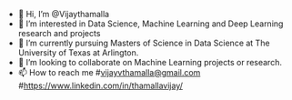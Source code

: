 - 👋 Hi, I’m @Vijaythamalla
- 👀 I’m interested in Data Science, Machine Learning and Deep Learning research and projects
- 🌱 I’m currently pursuing Masters of Science in Data Science at The University of Texas at Arlington.
- 💞️ I’m looking to collaborate on Machine Learning projects or research.
- 📫 How to reach me #vijayvthamalla@gmail.com #https://www.linkedin.com/in/thamallavijay/

<!---
vijayvthamalla/vijayvthamalla is a ✨ special ✨ repository because its `README.md` (this file) appears on your GitHub profile.
You can click the Preview link to take a look at your changes.
--->

